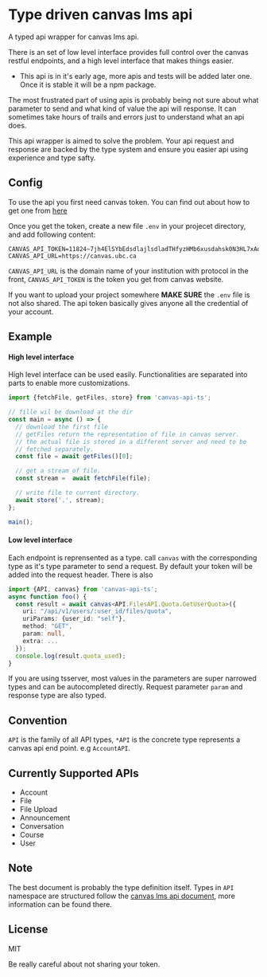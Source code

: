 # Type driven canvas lms api
A typed api wrapper for canvas lms api.

There is an set of low level interface provides full control over the canvas restful endpoints, and a high level interface that makes things easier.

* This api is in it's early age, more apis and tests will be added later one. Once it is stable it will be a npm package.

The most frustrated part of using apis is probably being not sure about what parameter to send and what kind of value the api will response. It can sometimes take hours of trails and errors just to understand what an api does.

This api wrapper is aimed to solve the problem. Your api request and response are backed by the type system and ensure you easier api using experience and type safty.

## Config
To use the api you first need canvas token. You can find out about how to get one from [here](https://kb.iu.edu/d/aaja)

Once you get the token, create a new file `.env` in your projecet directory, and add following content:

```
CANVAS_API_TOKEN=11824~7jh4ElSYbEdsdlajlsdladTHfyzHMb6xusdahsk0N3HL7xAokxQ9mYC
CANVAS_API_URL=https://canvas.ubc.ca
```

`CANVAS_API_URL` is the domain name of your institution with protocol in the front, `CANVAS_API_TOKEN` is the token you get from canvas website.

If you want to upload your project somewhere __MAKE SURE__ the `.env` file is not also shared. The api token basically gives anyone all the credential of your account.

## Example

#### High level interface
High level interface can be used easily. Functionalities are separated into parts to enable more customizations.
```typescript
import {fetchFile, getFiles, store} from 'canvas-api-ts';

// fille wil be download at the dir
const main = async () => {
  // download the first file
  // getFiles return the representation of file in canvas server.
  // the actual file is stored in a different server and need to be
  // fetched separately.
  const file = await getFiles()[0];

  // get a stream of file.
  const stream =  await fetchFile(file);

  // write file to current directory.
  await store('.', stream);
};

main();
```
#### Low level interface
Each endpoint is reprensented as a type. call `canvas` with the corresponding type as it's type parameter to send a request. By default your token will be added into the request header. There is also
```typescript
import {API, canvas} from 'canvas-api-ts';
async function foo() {
  const result = await canvas<API.FilesAPI.Quota.GetUserQuota>({
    uri: "/api/v1/users/:user_id/files/quota",
    uriParams: {user_id: "self"},
    method: "GET",
    param: null,
    extra: ...
  });
  console.log(result.quota_used);
}
```
If you are using tsserver, most values in the parameters are super narrowed types and can be autocompleted directly. Request parameter `param` and response type are also typed.

## Convention
`API` is the family of all API types, `*API` is the concrete type represents a canvas api end point. e.g `AccountAPI`.

## Currently Supported APIs
- Account
- File
- File Upload
- Announcement
- Conversation
- Course
- User

## Note
The best document is probably the type definition itself. Types in `API` namespace are structured follow the [canvas lms api document](https://canvas.instructure.com/doc/api/index.html), more information can be found there.

## License
MIT

Be really careful about not sharing your token.
